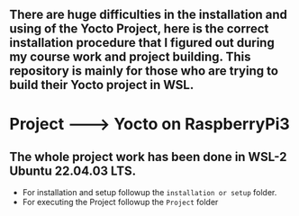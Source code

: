 ## There are huge difficulties in the installation and using of the Yocto Project, here is the correct installation procedure that I figured out during my course work and project building. This repository is mainly for those who are trying to build their Yocto project in WSL.

# Project ---> Yocto on RaspberryPi3
## The whole project work has been done in WSL-2 Ubuntu 22.04.03 LTS.
* For installation and setup followup the ```installation or setup``` folder.
* For executing the Project followup the ```Project``` folder

